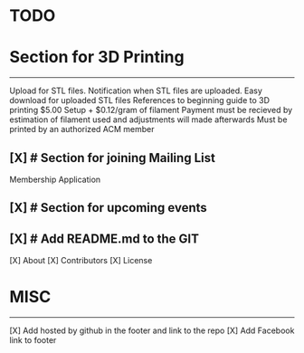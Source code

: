 TODO
====

# Section for 3D Printing
-------------------------
Upload for STL files.
Notification when STL files are uploaded. 
Easy download for uploaded STL files
References to beginning guide to 3D printing
$5.00 Setup + $0.12/gram of filament
Payment must be recieved by estimation of filament used and adjustments will made afterwards
Must be printed by an authorized ACM member

[X] # Section for joining Mailing List
----------------------------------
Membership Application

[X] # Section for upcoming events
-----------------------------

[X] # Add README.md to the GIT
--------------------------
[X] About
[X] Contributors
[X] License

# MISC
------
[X] Add hosted by github in the footer and link to the repo
[X] Add Facebook link to footer
